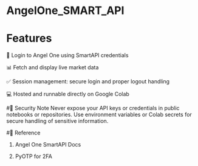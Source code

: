 # AngelOne_SMART_API
# Features
🔐 Login to Angel One using SmartAPI credentials

📊 Fetch and display live market data

✅ Session management: secure login and proper logout handling

💻 Hosted and runnable directly on Google Colab

#🔐 Security Note
Never expose your API keys or credentials in public notebooks or repositories.
Use environment variables or Colab secrets for secure handling of sensitive information.

#📎 Reference
1. Angel One SmartAPI Docs

2. PyOTP for 2FA
